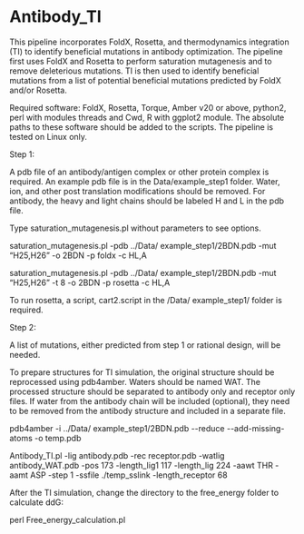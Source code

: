 # Antibody_TI

This pipeline incorporates FoldX, Rosetta, and thermodynamics integration (TI) to identify beneficial mutations in antibody optimization. The pipeline first uses FoldX and Rosetta to perform saturation mutagenesis and to remove deleterious mutations. TI is then used to identify beneficial mutations from a list of potential beneficial mutations predicted by FoldX and/or Rosetta.

Required software:
FoldX, Rosetta, Torque, Amber v20 or above, python2, perl with modules threads and Cwd, R with ggplot2 module. The absolute paths to these software should be added to the scripts. The pipeline is tested on Linux only.

Step 1:

A pdb file of an antibody/antigen complex or other protein complex is required. An example pdb file is in the Data/example_step1 folder. Water, ion, and other post translation modifications should be removed. For antibody, the heavy and light chains should be labeled H and L in the pdb file.

Type saturation_mutagenesis.pl without parameters to see options.

saturation_mutagenesis.pl -pdb ../Data/ example_step1/2BDN.pdb -mut “H25,H26” -o 2BDN -p foldx -c HL,A

saturation_mutagenesis.pl -pdb ../Data/ example_step1/2BDN.pdb -mut “H25,H26” -t 8 -o 2BDN -p rosetta -c HL,A

To run rosetta, a script, cart2.script in the /Data/ example_step1/ folder is required.

Step 2:

A list of mutations, either predicted from step 1 or rational design, will be needed.

To prepare structures for TI simulation, the original structure should be reprocessed using pdb4amber. Waters should be named WAT. The processed structure should be separated to antibody only and receptor only files. If water from the antibody chain will be included (optional), they need to be removed from the antibody structure and included in a separate file. 

pdb4amber -i ../Data/ example_step1/2BDN.pdb --reduce --add-missing-atoms -o temp.pdb

Antibody_TI.pl -lig antibody.pdb -rec receptor.pdb -watlig antibody_WAT.pdb -pos 173 -length_lig1 117 -length_lig 224 -aawt THR -aamt ASP -step 1 -ssfile ./temp_sslink -length_receptor 68

After the TI simulation, change the directory to the free_energy folder to calculate ddG:

perl Free_energy_calculation.pl


